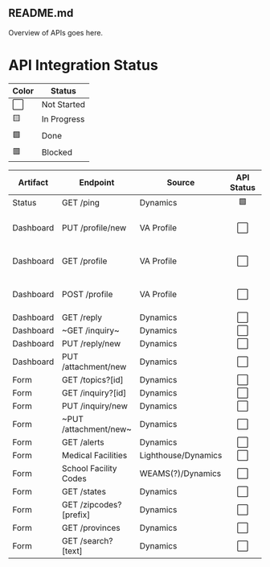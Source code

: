 ## README.md

Overview of APIs goes here.


# API Integration Status

|Color | Status |
|---|---|
⬜ | Not Started |
🟨 | In Progress |
🟩 | Done |
🟥 | Blocked |

| Artifact | Endpoint | Source | API Status | Integration | Notes | Docs |
|---|---|---|:---:|:---:|---|:---:|
Status | GET /ping | Dynamics | 🟩 | 🟨 |  | [link](Status_Ping.md) |
Dashboard | PUT /profile/new | VA Profile | ⬜ | ⬜ | Offloading to VA Profile  | [link](Dashboard_CreateMyProfile.md) |
Dashboard | GET /profile | VA Profile | ⬜ | ⬜ | Offloading to VA Profile | [link](Dashboard_ReadMyProfile.md) |
Dashboard | POST /profile | VA Profile | ⬜ | ⬜ | Offloading to VA Profile | [link](Dashboard_UpdateMyProfile.md) |
Dashboard | GET /reply | Dynamics | ⬜ | ⬜ | | [link](Dashboard_RetrieveCorrespondence.md) |
Dashboard | ~GET /inquiry~ | Dynamics | ⬜ | ⬜ |  | [link](Dashboard_RetrieveInquiries.md) |
Dashboard | PUT /reply/new | Dynamics | ⬜ | ⬜ |  | [link](Dashboard_SubmitAReply.md) |
Dashboard | PUT /attachment/new | Dynamics | ⬜ | ⬜ |  | [link](Dashboard_UploadFile.md) |
Form | GET /topics?[id] | Dynamics | ⬜ | ⬜ |  | [link](get-topics.md) |
Form | GET /inquiry?[id] | Dynamics | ⬜ | ⬜ |  | [link](Form_RetrieveInquiryStatus.md) |
Form | PUT /inquiry/new | Dynamics | ⬜ | ⬜ |  | [link](Form_SubmitInquiry.md) |
Form | ~PUT /attachment/new~ | Dynamics | ⬜ | ⬜  |  | [link](Form_UploadFile.md) |
Form | GET /alerts | Dynamics | ⬜ | ⬜ |  | [link](Form_RetrieveBannerMessage.md) |
Form | Medical Facilities | Lighthouse/Dynamics | ⬜ | ⬜ |  | [link](Form_MedicalFacilities.md) |
Form | School Facility Codes | WEAMS(?)/Dynamics | ⬜ | ⬜ |  | [link](Form_SchoolFacilityCodes.md) |
Form | GET /states | Dynamics | ⬜ | ⬜ |  | [link](Form_States.md) |
Form | GET /zipcodes?[prefix] | Dynamics | ⬜ | ⬜ |  | [link](Form_ZipCodes.md) |
Form | GET /provinces | Dynamics | ⬜ | ⬜ |  | [link](Form_CanadianProvinces.md) |
Form | GET /search?[text] | Dynamics | ⬜ | ⬜ |  | link |
